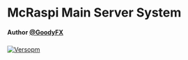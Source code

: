 # McRaspi Main Server System
#### Author [@GoodyFX](https://www.github.com/GoodyTaube)
###



[![Versopm](https://img.shields.io/badge/Version%20-0.0.0.0.7.DEVELOPE-8A2EED)]()

